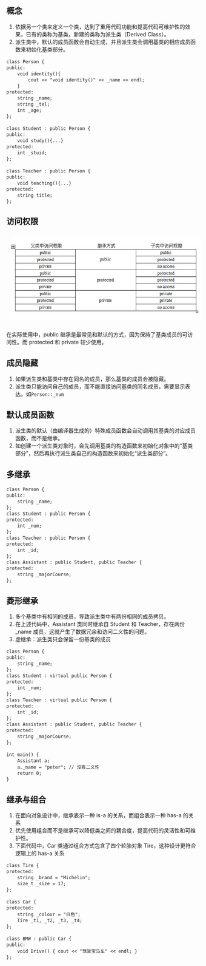 ## 概念
1. 依据另一个类来定义一个类，达到了重用代码功能和提高代码可维护性的效果，已有的类称为基类，新建的类称为派生类（Derived Class）。
2. 派生类中，默认的成员函数会自动生成，并且派生类会调用基类的相应成员函数来初始化基类部分。
```
class Person {
public:
    void identity(){
        cout << "void identity()" << _name << endl;
    }
protected:
    string _name;
    string _tel; 
    int _age;
};

class Student : public Person {
public:
    void study(){...}
protected:
    int _stuid; 
};

class Teacher : public Person {
public:
    void teaching(){...}
protected:
    string title; 
};
```
## 访问权限
<img src="../../../pic/C-Lang/C++/Base/inherit_permissions.png" style="width:600px;padding:10px;"/> 

在实际使用中，public 继承是最常见和默认的方式，因为保持了基类成员的可访问性。而 protected 和 private 较少使用。

## 成员隐藏
1. 如果派生类和基类中存在同名的成员，那么基类的成员会被隐藏。
2. 派生类只能访问自己的成员，而不能直接访问基类的同名成员，需要显示表达。如`Person::_num`

## 默认成员函数
1. 派生类的默认（由编译器生成的）特殊成员函数会自动调用其基类的对应成员函数，而不是继承。
2. 如创建一个派生类对象时，会先调用基类的构造函数来初始化对象中的“基类部分”，然后再执行派生类自己的构造函数来初始化“派生类部分”。

## 多继承
```
class Person {
public:
    string _name;
};
class Student : public Person {
protected:
    int _num;
};
class Teacher : public Person {
protected:
    int _id; 
};
class Assistant : public Student, public Teacher {
protected:
    string _majorCourse;
};
```

## 菱形继承
1. 多个基类中有相同的成员，导致派生类中有两份相同的成员拷贝。
2. 在上述代码中，Assistant 类同时继承自 Student 和 Teacher，存在两份 _name 成员，这就产生了数据冗余和访问二义性的问题。
3. 虚继承：派生类只会保留一份基类的成员
```
class Person {
public:
    string _name;
};
class Student : virtual public Person {
protected:
    int _num;
};
class Teacher : virtual public Person {
protected:
    int _id;
};
class Assistant : public Student, public Teacher {
protected:
    string _majorCourse;
};

int main() {
    Assistant a;
    a._name = "peter"; // 没有二义性
    return 0;
}
```
## 继承与组合
1. 在面向对象设计中，继承表示一种 is-a 的关系，而组合表示一种 has-a 的关系
2. 优先使用组合而不是继承可以降低类之间的耦合度，提高代码的灵活性和可维护性。
3. 下面代码中，Car 类通过组合方式包含了四个轮胎对象 Tire，这种设计更符合逻辑上的 has-a 关系
```
class Tire {
protected:
    string _brand = "Michelin"; 
    size_t _size = 17;
};

class Car {
protected:
    string _colour = "白色"; 
    Tire _t1, _t2, _t3, _t4;
};

class BMW : public Car {
public:
    void Drive() { cout << "驾驶宝马车" << endl; }
};
```